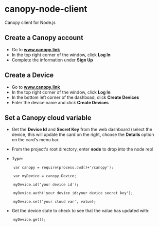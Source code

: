 # canopy-node-client
Canopy client for Node.js

## Create a Canopy account
* Go to <b>www.canopy.link</b>
* In the top right corner of the window, click <b>Log In</b>
* Complete the information under <b>Sign Up</b>

## Create a Device

* Go to <b>www.canopy.link</b>
* In the top right corner of the window, click <b>Log In</b>
* In the bottom left corner of the dashboad, click <b>Create Devices</b>
* Enter the device name and click <b>Create Devices</b>

## Set a Canopy cloud variable

*  Get the <b>Device Id</b> and <b>Secret Key</b> from the web dashboard
(select the device, this will update the card on the right, choose the <b>Details</b> option on the card's menu bar.

* From the project's root directory, enter <b>node</b> to drop into the node repl

* Type:
```
    var canopy = require(process.cwd()+'/canopy');

    var myDevice = canopy.Device;

    myDevice.id('your device id');

    myDevice.auth('your device id:your device secret key');

    myDevice.set('your cloud var', value);

```

* Get the device state to check to see that the value has updated with:

```
	myDevice.get();
```
